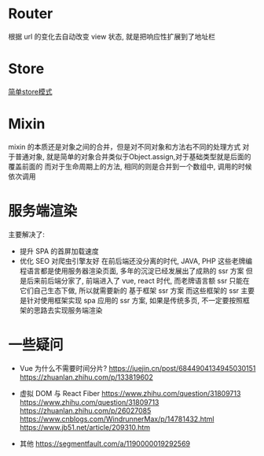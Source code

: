 # Router
根据 url 的变化去自动改变 view 状态, 就是把响应性扩展到了地址栏

# Store
[简单store模式](https://cn.vuejs.org/v2/guide/state-management.html#%E7%AE%80%E5%8D%95%E7%8A%B6%E6%80%81%E7%AE%A1%E7%90%86%E8%B5%B7%E6%AD%A5%E4%BD%BF%E7%94%A8)

# Mixin
mixin 的本质还是对象之间的合并，但是对不同对象和方法右不同的处理方式
对于普通对象, 就是简单的对象合并类似于Object.assign,对于基础类型就是后面的覆盖前面的
而对于生命周期上的方法, 相同的则是合并到一个数组中, 调用的时候依次调用

# 服务端渲染
主要解决了:
  - 提升 SPA 的首屏加载速度
  - 优化 SEO 对爬虫引擎友好
在前后端还没分离的时代, JAVA, PHP 这些老牌编程语言都是使用服务器渲染页面, 多年的沉淀已经发展出了成熟的 ssr 方案
但是后来前后端分家了, 前端进入了 vue, react 时代, 而老牌语言额 ssr 只能在它们自己生态下做, 所以就需要新的 基于框架 ssr 方案
而这些框架的 ssr 主要是针对使用框架实现 spa 应用的 ssr 方案, 如果是传统多页, 不一定要按照框架的思路去实现服务端渲染

# 一些疑问
* Vue 为什么不需要时间分片?
https://juejin.cn/post/6844904134945030151
https://zhuanlan.zhihu.com/p/133819602

* 虚拟 DOM 与 React Fiber
https://www.zhihu.com/question/31809713
https://www.zhihu.com/question/31809713
https://zhuanlan.zhihu.com/p/26027085
https://www.cnblogs.com/WindrunnerMax/p/14781432.html
https://www.jb51.net/article/209310.htm

* 其他
https://segmentfault.com/a/1190000019292569  
